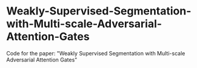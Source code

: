 # Weakly-Supervised-Segmentation-with-Multi-scale-Adversarial-Attention-Gates
Code for the paper: "Weakly Supervised Segmentation with Multi-scale Adversarial Attention Gates"
